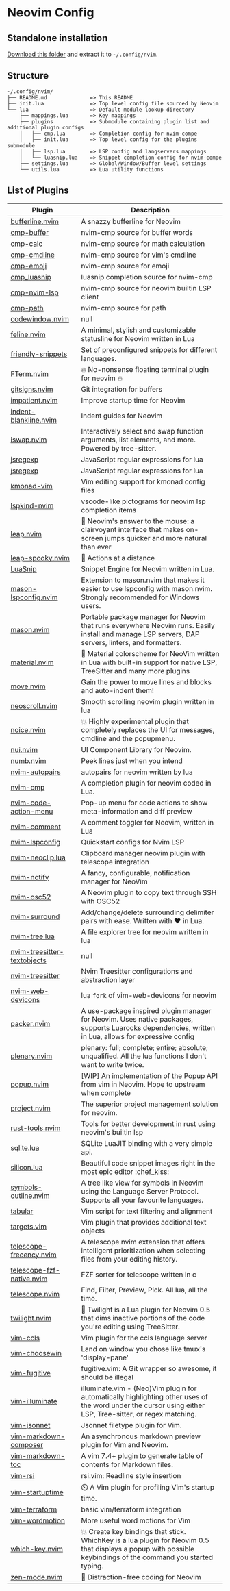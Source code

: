 # Neovim Config

## Standalone installation
[Download this folder](https://downgit.github.io/#/home?url=https://github.com/harshasrisri/dotRC/tree/main/dot/config/nvim) and extract it to `~/.config/nvim`.

## Structure
```
~/.config/nvim/
├── README.md              => This README
├── init.lua               => Top level config file sourced by Neovim
└── lua                    => Default module lookup directory
    ├── mappings.lua       => Key mappings
    ├── plugins            => Submodule containing plugin list and additional plugin configs
    │   ├── cmp.lua        => Completion config for nvim-compe
    │   ├── init.lua       => Top level config for the plugins submodule
    │   ├── lsp.lua        => LSP config and langservers mappings
    │   └── luasnip.lua    => Snippet completion config for nvim-compe
    ├── settings.lua       => Global/Window/Buffer level settings
    └── utils.lua          => Lua utility functions
```

## List of Plugins
<!-- `! urls=$(rg -uuIg config url ~/.local/share/nvim/site/pack/packer \
                | cut -f 2 -d = | sed -e 's/\.git//g' -e 's/^\ //g')` -->
<!-- `> echo -e "| Plugin | Description |\n| -- | -- |" && for url in $urls; do \
            api_url=$(echo $url | awk -F / '{ print $1 "//api." $3 "/repos/" $4 "/" $5 }') ;\
            descr=$(curl $api_url | jq .description | sed -e 's/"//g') ;\
            echo $url | awk -F / '{ print "| [" $5 "](" $0 ") | " descr " | " }' descr="$descr" ;\
        done \
        | sort -f` -->
<!-- BEGIN mdsh -->
| Plugin | Description |
| -- | -- |
| [bufferline.nvim](https://github.com/akinsho/bufferline.nvim) | A snazzy bufferline for Neovim | 
| [cmp-buffer](https://github.com/hrsh7th/cmp-buffer) | nvim-cmp source for buffer words | 
| [cmp-calc](https://github.com/hrsh7th/cmp-calc) | nvim-cmp source for math calculation | 
| [cmp-cmdline](https://github.com/hrsh7th/cmp-cmdline) | nvim-cmp source for vim's cmdline | 
| [cmp-emoji](https://github.com/hrsh7th/cmp-emoji) | nvim-cmp source for emoji | 
| [cmp_luasnip](https://github.com/saadparwaiz1/cmp_luasnip) | luasnip completion source for nvim-cmp | 
| [cmp-nvim-lsp](https://github.com/hrsh7th/cmp-nvim-lsp) | nvim-cmp source for neovim builtin LSP client | 
| [cmp-path](https://github.com/hrsh7th/cmp-path) | nvim-cmp source for path | 
| [codewindow.nvim](https://github.com/gorbit99/codewindow.nvim) | null | 
| [feline.nvim](https://github.com/feline-nvim/feline.nvim) | A minimal, stylish and customizable statusline for Neovim written in Lua | 
| [friendly-snippets](https://github.com/rafamadriz/friendly-snippets) | Set of preconfigured snippets for different languages.  | 
| [FTerm.nvim](https://github.com/numtostr/FTerm.nvim) | :fire: No-nonsense floating terminal plugin for neovim :fire: | 
| [gitsigns.nvim](https://github.com/lewis6991/gitsigns.nvim) | Git integration for buffers | 
| [impatient.nvim](https://github.com/lewis6991/impatient.nvim) | Improve startup time for Neovim | 
| [indent-blankline.nvim](https://github.com/lukas-reineke/indent-blankline.nvim) | Indent guides  for Neovim | 
| [iswap.nvim](https://github.com/mizlan/iswap.nvim) | Interactively select and swap function arguments, list elements, and more. Powered by tree-sitter. | 
| [jsregexp](https://github.com/kmarius/jsregexp/) | JavaScript regular expressions for lua | 
| [jsregexp](https://github.com/kmarius/jsregexp/) | JavaScript regular expressions for lua | 
| [kmonad-vim](https://github.com/kmonad/kmonad-vim) | Vim editing support for kmonad config files | 
| [lspkind-nvim](https://github.com/onsails/lspkind-nvim) | vscode-like pictograms for neovim lsp completion items | 
| [leap.nvim](https://github.com/ggandor/leap.nvim) | 🦘 Neovim's answer to the mouse: a clairvoyant interface that makes on-screen jumps quicker and more natural than ever | 
| [leap-spooky.nvim](https://github.com/ggandor/leap-spooky.nvim) | 👻 Actions at a distance | 
| [LuaSnip](https://github.com/L3MON4D3/LuaSnip) | Snippet Engine for Neovim written in Lua. | 
| [mason-lspconfig.nvim](https://github.com/williamboman/mason-lspconfig.nvim) | Extension to mason.nvim that makes it easier to use lspconfig with mason.nvim. Strongly recommended for Windows users. | 
| [mason.nvim](https://github.com/williamboman/mason.nvim) | Portable package manager for Neovim that runs everywhere Neovim runs. Easily install and manage LSP servers, DAP servers, linters, and formatters. | 
| [material.nvim](https://github.com/marko-cerovac/material.nvim) | :trident: Material colorscheme for NeoVim written in Lua with built-in support for native LSP, TreeSitter and many more plugins | 
| [move.nvim](https://github.com/fedepujol/move.nvim) | Gain the power to move lines and blocks and auto-indent them! | 
| [neoscroll.nvim](https://github.com/karb94/neoscroll.nvim) | Smooth scrolling neovim plugin written in lua | 
| [noice.nvim](https://github.com/folke/noice.nvim) | 💥 Highly experimental plugin that completely replaces the UI for messages, cmdline and the popupmenu. | 
| [nui.nvim](https://github.com/MunifTanjim/nui.nvim) | UI Component Library for Neovim. | 
| [numb.nvim](https://github.com/nacro90/numb.nvim) | Peek lines just when you intend | 
| [nvim-autopairs](https://github.com/windwp/nvim-autopairs) | autopairs for neovim written by lua | 
| [nvim-cmp](https://github.com/hrsh7th/nvim-cmp) | A completion plugin for neovim coded in Lua. | 
| [nvim-code-action-menu](https://github.com/weilbith/nvim-code-action-menu) | Pop-up menu for code actions to show meta-information and diff preview | 
| [nvim-comment](https://github.com/terrortylor/nvim-comment) | A comment toggler for Neovim, written in Lua | 
| [nvim-lspconfig](https://github.com/neovim/nvim-lspconfig) | Quickstart configs for Nvim LSP | 
| [nvim-neoclip.lua](https://github.com/AckslD/nvim-neoclip.lua) | Clipboard manager neovim plugin with telescope integration | 
| [nvim-notify](https://github.com/rcarriga/nvim-notify) | A fancy, configurable, notification manager for NeoVim | 
| [nvim-osc52](https://github.com/ojroques/nvim-osc52) | A Neovim plugin to copy text through SSH with OSC52 | 
| [nvim-surround](https://github.com/kylechui/nvim-surround) | Add/change/delete surrounding delimiter pairs with ease. Written with :heart: in Lua. | 
| [nvim-tree.lua](https://github.com/nvim-tree/nvim-tree.lua) | A file explorer tree for neovim written in lua | 
| [nvim-treesitter-textobjects](https://github.com/nvim-treesitter/nvim-treesitter-textobjects) | null | 
| [nvim-treesitter](https://github.com/nvim-treesitter/nvim-treesitter) | Nvim Treesitter configurations and abstraction layer | 
| [nvim-web-devicons](https://github.com/kyazdani42/nvim-web-devicons) | lua `fork` of vim-web-devicons for neovim | 
| [packer.nvim](https://github.com/wbthomason/packer.nvim) | A use-package inspired plugin manager for Neovim. Uses native packages, supports Luarocks dependencies, written in Lua, allows for expressive config | 
| [plenary.nvim](https://github.com/nvim-lua/plenary.nvim) | plenary: full; complete; entire; absolute; unqualified. All the lua functions I don't want to write twice. | 
| [popup.nvim](https://github.com/nvim-lua/popup.nvim) | [WIP] An implementation of the Popup API from vim in Neovim. Hope to upstream when complete | 
| [project.nvim](https://github.com/ahmedkhalf/project.nvim) | The superior project management solution for neovim. | 
| [rust-tools.nvim](https://github.com/simrat39/rust-tools.nvim) | Tools for better development in rust using neovim's builtin lsp | 
| [sqlite.lua](https://github.com/tami5/sqlite.lua) | SQLite LuaJIT binding with a very simple api. | 
| [silicon.lua](https://github.com/narutoxy/silicon.lua) | Beautiful code snippet images right in the most epic editor :chef_kiss: | 
| [symbols-outline.nvim](https://github.com/simrat39/symbols-outline.nvim) | A tree like view for symbols in Neovim using the Language Server Protocol. Supports all your favourite languages. | 
| [tabular](https://github.com/godlygeek/tabular) | Vim script for text filtering and alignment | 
| [targets.vim](https://github.com/wellle/targets.vim) | Vim plugin that provides additional text objects | 
| [telescope-frecency.nvim](https://github.com/nvim-telescope/telescope-frecency.nvim) | A telescope.nvim extension that offers intelligent prioritization when selecting files from your editing history. | 
| [telescope-fzf-native.nvim](https://github.com/nvim-telescope/telescope-fzf-native.nvim) | FZF sorter for telescope written in c | 
| [telescope.nvim](https://github.com/nvim-telescope/telescope.nvim) | Find, Filter, Preview, Pick. All lua, all the time. | 
| [twilight.nvim](https://github.com/folke/twilight.nvim) | 🌅  Twilight is a Lua plugin for Neovim 0.5 that dims inactive portions of the code you're editing using TreeSitter. | 
| [vim-ccls](https://github.com/m-pilia/vim-ccls) | Vim plugin for the ccls language server | 
| [vim-choosewin](https://github.com/t9md/vim-choosewin) | Land on window you chose like tmux's 'display-pane' | 
| [vim-fugitive](https://github.com/tpope/vim-fugitive) | fugitive.vim: A Git wrapper so awesome, it should be illegal | 
| [vim-illuminate](https://github.com/Rrethy/vim-illuminate) | illuminate.vim - (Neo)Vim plugin for automatically highlighting other uses of the word under the cursor using either LSP, Tree-sitter, or regex matching. | 
| [vim-jsonnet](https://github.com/google/vim-jsonnet) | Jsonnet filetype plugin for Vim. | 
| [vim-markdown-composer](https://github.com/euclio/vim-markdown-composer) | An asynchronous markdown preview plugin for Vim and Neovim. | 
| [vim-markdown-toc](https://github.com/mzlogin/vim-markdown-toc) | A vim 7.4+ plugin to generate table of contents for Markdown files. | 
| [vim-rsi](https://github.com/tpope/vim-rsi) | rsi.vim: Readline style insertion | 
| [vim-startuptime](https://github.com/dstein64/vim-startuptime) | ⏲️ A Vim plugin for profiling Vim's startup time. | 
| [vim-terraform](https://github.com/hashivim/vim-terraform) | basic vim/terraform integration | 
| [vim-wordmotion](https://github.com/chaoren/vim-wordmotion) | More useful word motions for Vim | 
| [which-key.nvim](https://github.com/folke/which-key.nvim) | 💥   Create key bindings that stick. WhichKey is a lua plugin for Neovim 0.5 that displays a popup with possible keybindings of the command you started typing. | 
| [zen-mode.nvim](https://github.com/folke/zen-mode.nvim) | 🧘  Distraction-free coding for Neovim | 
<!-- END mdsh -->
